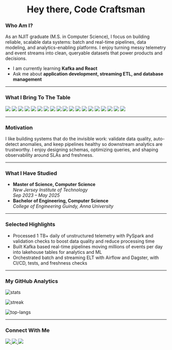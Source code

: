 <h1 align="center">Hey there, Code Craftsman</h1>

<h3>Who Am I?</h3>

As an NJIT graduate (M.S. in Computer Science), I focus on building reliable, scalable data systems: batch and real-time pipelines, data modeling, and analytics-enabling platforms. I enjoy turning messy telemetry and event streams into clean, queryable datasets that power products and decisions.

- I am currently learning **Kafka and React**
- Ask me about **application development, streaming ETL, and database management**

<hr>

<h3>What I Bring To The Table</h3>
<p>
  <img src="https://img.shields.io/badge/Python-14354C?style=for-the-badge&logo=python&logoColor=white">
  <img src="https://img.shields.io/badge/SQL-336791?style=for-the-badge&logo=postgresql&logoColor=white">
  <img src="https://img.shields.io/badge/Apache_Spark-E25A1C?style=for-the-badge&logo=apachespark&logoColor=white">
  <img src="https://img.shields.io/badge/Kafka-231F20?style=for-the-badge&logo=apachekafka&logoColor=white">
  <img src="https://img.shields.io/badge/Airflow-017CEE?style=for-the-badge&logo=apacheairflow&logoColor=white">
  <img src="https://img.shields.io/badge/DBT-FF694B?style=for-the-badge&logo=dbt&logoColor=white">
  <img src="https://img.shields.io/badge/Dagster-3A0CA3?style=for-the-badge&logo=dagster&logoColor=white">
  <img src="https://img.shields.io/badge/Snowflake-29B5E8?style=for-the-badge&logo=snowflake&logoColor=white">
  <img src="https://img.shields.io/badge/Databricks-FF3621?style=for-the-badge&logo=databricks&logoColor=white">
  <img src="https://img.shields.io/badge/BigQuery-669DF6?style=for-the-badge&logo=googlecloud&logoColor=white">
  <img src="https://img.shields.io/badge/AWS_S3-232F3E?style=for-the-badge&logo=amazonaws&logoColor=white">
  <img src="https://img.shields.io/badge/GCP-1a73e8?style=for-the-badge&logo=googlecloud&logoColor=white">
  <img src="https://img.shields.io/badge/PostgreSQL-316192?style=for-the-badge&logo=postgresql&logoColor=white">
  <img src="https://img.shields.io/badge/MySQL-00618A?style=for-the-badge&logo=mysql&logoColor=white">
  <img src="https://img.shields.io/badge/MongoDB-4EA94B?style=for-the-badge&logo=mongodb&logoColor=white">
  <img src="https://img.shields.io/badge/Redis-DC382D?style=for-the-badge&logo=redis&logoColor=white">
  <img src="https://img.shields.io/badge/Docker-2496ED?style=for-the-badge&logo=docker&logoColor=white">
  <img src="https://img.shields.io/badge/Kubernetes-326CE5?style=for-the-badge&logo=kubernetes&logoColor=white">
  <img src="https://img.shields.io/badge/React-20232A?style=for-the-badge&logo=react&logoColor=61DAFB">
</p>

<hr>

<h3>Motivation</h3>

I like building systems that do the invisible work: validate data quality, auto-detect anomalies, and keep pipelines healthy so downstream analytics are trustworthy. I enjoy designing schemas, optimizing queries, and shaping observability around SLAs and freshness.

<hr>

<h3>What I Have Studied</h3>

<ul>
  <li>
    <strong>Master of Science, Computer Science</strong><br>
    <em>New Jersey Institute of Technology</em><br>
    <em>Sep 2023 – May 2025</em>
  </li>
  <li>
    <strong>Bachelor of Engineering, Computer Science</strong><br>
    <em>College of Engineering Guindy, Anna University</em>
  </li>
</ul>

<hr>

<h3>Selected Highlights</h3>

- Processed 1 TB+ daily of unstructured telemetry with PySpark and validation checks to boost data quality and reduce processing time
- Built Kafka based real-time pipelines moving millions of events per day into lakehouse tables for analytics and ML
- Orchestrated batch and streaming ELT with Airflow and Dagster, with CI/CD, tests, and freshness checks

<hr>

<h3>My GitHub Analytics</h3>

<p>
  <img align="center" src="https://github-readme-stats.vercel.app/api?username=Shiva-prakash-perumal&show_icons=true&theme=merko" alt="stats">
</p>
<p>
  <img align="center" src="https://github-readme-streak-stats.herokuapp.com/?user=Shiva-prakash-perumal&theme=merko" alt="streak">
</p>
<p>
  <img align="center" src="https://github-readme-stats.vercel.app/api/top-langs?username=Shiva-prakash-perumal&show_icons=true&layout=compact&theme=merko" alt="top-langs">
</p>

<hr>

<h3>Connect With Me</h3>

<a href="https://www.linkedin.com/in/shiva-prakash-perumal/">
  <img src="https://img.shields.io/badge/LinkedIn-0A66C2?style=for-the-badge&logo=linkedin&logoColor=white">
</a>
<a href="mailto:sp3244@njit.edu">
  <img src="https://img.shields.io/badge/Email-555555?style=for-the-badge&logo=gmail&logoColor=white">
</a>
<a href="https://github.com/Shiva-prakash-perumal">
  <img src="https://img.shields.io/badge/GitHub-181717?style=for-the-badge&logo=github&logoColor=white">
</a>
